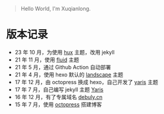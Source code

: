 > Hello World, I'm Xuqianlong.

# 版本记录

- 23 年 10 月，为使用 [hux](https://github.com/Huxpro/huxpro.github.io) 主题，改用 jekyll
- 21 年 11 月，使用 [fluid](https://github.com/fluid-dev/hexo-theme-fluid) 主题
- 21 年 5 月，通过 Github Action 自动部署
- 21 年 4 月，使用 hexo 默认的 [landscape](https://github.com/debugly/hexo-theme-landscape/) 主题
- 17 年 12 月，由 octopress 换成 hexo，自己开发了 [yaris](https://github.com/debugly/hexo-theme-yaris) 主题
- 17 年 7 月，自己编写 jekyll 主题 [Yaris](https://github.com/debugly/Yaris)
- 16 年 12 月，有了专属域名 [debuly.cn](https://debuly.cn)
- 15 年 7 月，使用 [octopress](http://www.octopress.org/) 搭建博客